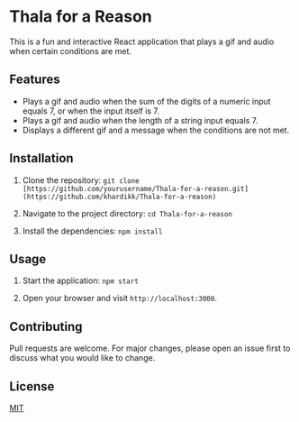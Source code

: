 # Thala for a Reason

This is a fun and interactive React application that plays a gif and audio when certain conditions are met.

## Features

- Plays a gif and audio when the sum of the digits of a numeric input equals 7, or when the input itself is 7.
- Plays a gif and audio when the length of a string input equals 7.
- Displays a different gif and a message when the conditions are not met.

## Installation

1. Clone the repository:
`git clone [https://github.com/yourusername/Thala-for-a-reason.git](https://github.com/khardikk/Thala-for-a-reason)`

2. Navigate to the project directory:
`cd Thala-for-a-reason`

3. Install the dependencies:
`npm install`


## Usage

1. Start the application:
`npm start`

2. Open your browser and visit `http://localhost:3000`.

## Contributing

Pull requests are welcome. For major changes, please open an issue first to discuss what you would like to change.

## License

[MIT](https://choosealicense.com/licenses/mit/)
